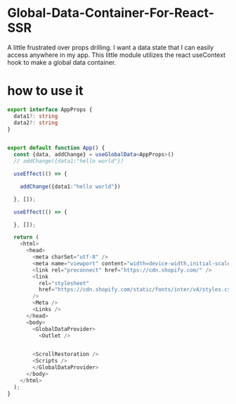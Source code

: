 # Global-Data-Container-For-React-SSR
A little frustrated over props drilling. I want a data state that I can easily access anywhere in my app. This little module utilizes the react useContext hook to make a global data container.


# how to use it
```typescript
export interface AppProps {
  data1?: string
  data2?: string
}


export default function App() {
  const {data, addChange} = useGlobalData<AppProps>()
  // addChange({data1:"hello world"})

  useEffect(() => {

    addChange({data1:"hello world"})

  }, []);

  useEffect(() => {

  }, []);

  return (
    <html>
      <head>
        <meta charSet="utf-8" />
        <meta name="viewport" content="width=device-width,initial-scale=1" />
        <link rel="preconnect" href="https://cdn.shopify.com/" />
        <link
          rel="stylesheet"
          href="https://cdn.shopify.com/static/fonts/inter/v4/styles.css"
        />
        <Meta />
        <Links />
      </head>
      <body>
        <GlobalDataProvider>
          <Outlet />


        <ScrollRestoration />
        <Scripts />
        </GlobalDataProvider>
      </body>
    </html>
  );
}


```
